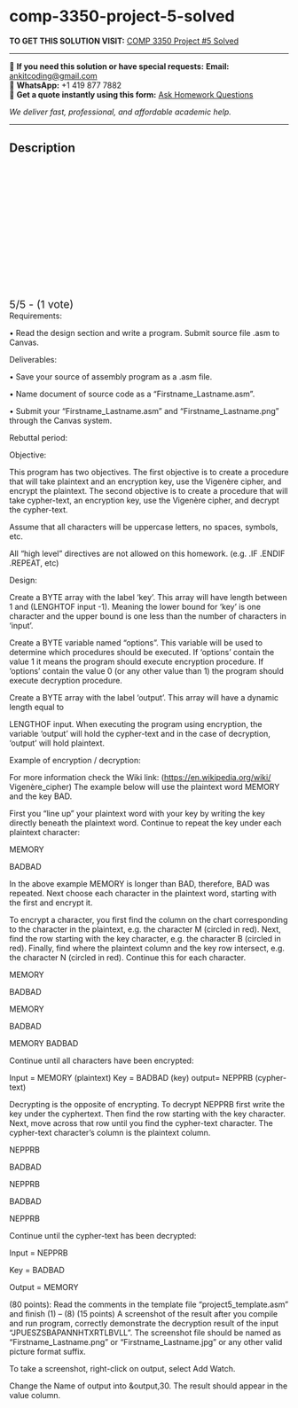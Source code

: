 # comp-3350-project-5-solved
**TO GET THIS SOLUTION VISIT:** [COMP 3350 Project #5 Solved](https://www.ankitcodinghub.com/product/comp-3350-project-5-solved-2/)


---

📩 **If you need this solution or have special requests:** **Email:** ankitcoding@gmail.com  
📱 **WhatsApp:** +1 419 877 7882  
📄 **Get a quote instantly using this form:** [Ask Homework Questions](https://www.ankitcodinghub.com/services/ask-homework-questions/)

*We deliver fast, professional, and affordable academic help.*

---

<h2>Description</h2>



<div class="kk-star-ratings kksr-auto kksr-align-center kksr-valign-top" data-payload="{&quot;align&quot;:&quot;center&quot;,&quot;id&quot;:&quot;118986&quot;,&quot;slug&quot;:&quot;default&quot;,&quot;valign&quot;:&quot;top&quot;,&quot;ignore&quot;:&quot;&quot;,&quot;reference&quot;:&quot;auto&quot;,&quot;class&quot;:&quot;&quot;,&quot;count&quot;:&quot;1&quot;,&quot;legendonly&quot;:&quot;&quot;,&quot;readonly&quot;:&quot;&quot;,&quot;score&quot;:&quot;5&quot;,&quot;starsonly&quot;:&quot;&quot;,&quot;best&quot;:&quot;5&quot;,&quot;gap&quot;:&quot;4&quot;,&quot;greet&quot;:&quot;Rate this product&quot;,&quot;legend&quot;:&quot;5\/5 - (1 vote)&quot;,&quot;size&quot;:&quot;24&quot;,&quot;title&quot;:&quot;COMP 3350 Project #5 Solved&quot;,&quot;width&quot;:&quot;138&quot;,&quot;_legend&quot;:&quot;{score}\/{best} - ({count} {votes})&quot;,&quot;font_factor&quot;:&quot;1.25&quot;}">

<div class="kksr-stars">

<div class="kksr-stars-inactive">
            <div class="kksr-star" data-star="1" style="padding-right: 4px">


<div class="kksr-icon" style="width: 24px; height: 24px;"></div>
        </div>
            <div class="kksr-star" data-star="2" style="padding-right: 4px">


<div class="kksr-icon" style="width: 24px; height: 24px;"></div>
        </div>
            <div class="kksr-star" data-star="3" style="padding-right: 4px">


<div class="kksr-icon" style="width: 24px; height: 24px;"></div>
        </div>
            <div class="kksr-star" data-star="4" style="padding-right: 4px">


<div class="kksr-icon" style="width: 24px; height: 24px;"></div>
        </div>
            <div class="kksr-star" data-star="5" style="padding-right: 4px">


<div class="kksr-icon" style="width: 24px; height: 24px;"></div>
        </div>
    </div>

<div class="kksr-stars-active" style="width: 138px;">
            <div class="kksr-star" style="padding-right: 4px">


<div class="kksr-icon" style="width: 24px; height: 24px;"></div>
        </div>
            <div class="kksr-star" style="padding-right: 4px">


<div class="kksr-icon" style="width: 24px; height: 24px;"></div>
        </div>
            <div class="kksr-star" style="padding-right: 4px">


<div class="kksr-icon" style="width: 24px; height: 24px;"></div>
        </div>
            <div class="kksr-star" style="padding-right: 4px">


<div class="kksr-icon" style="width: 24px; height: 24px;"></div>
        </div>
            <div class="kksr-star" style="padding-right: 4px">


<div class="kksr-icon" style="width: 24px; height: 24px;"></div>
        </div>
    </div>
</div>


<div class="kksr-legend" style="font-size: 19.2px;">
            5/5 - (1 vote)    </div>
    </div>
Requirements:

• Read the design section and write a program. Submit source file .asm to Canvas.

Deliverables:

• Save your source of assembly program as a .asm file.

• Name document of source code as a “Firstname_Lastname.asm”.

• Submit your “Firstname_Lastname.asm” and “Firstname_Lastname.png” through the Canvas system.

Rebuttal period:

Objective:

This program has two objectives. The first objective is to create a procedure that will take plaintext and an encryption key, use the Vigenère cipher, and encrypt the plaintext. The second objective is to create a procedure that will take cypher-text, an encryption key, use the Vigenère cipher, and decrypt the cypher-text.

Assume that all characters will be uppercase letters, no spaces, symbols, etc.

All “high level” directives are not allowed on this homework. (e.g. .IF .ENDIF .REPEAT, etc)

Design:

Create a BYTE array with the label ‘key’. This array will have length between 1 and (LENGHTOF input -1). Meaning the lower bound for ‘key’ is one character and the upper bound is one less than the number of characters in ‘input’.

Create a BYTE variable named “options”. This variable will be used to determine which procedures should be executed. If ‘options’ contain the value 1 it means the program should execute encryption procedure. If ‘options’ contain the value 0 (or any other value than 1) the program should execute decryption procedure.

Create a BYTE array with the label ‘output’. This array will have a dynamic length equal to

LENGTHOF input. When executing the program using encryption, the variable ‘output’ will hold the cypher-text and in the case of decryption, ‘output’ will hold plaintext.

Example of encryption / decryption:

For more information check the Wiki link: (https://en.wikipedia.org/wiki/ Vigenère_cipher) The example below will use the plaintext word MEMORY and the key BAD.

First you “line up” your plaintext word with your key by writing the key directly beneath the plaintext word. Continue to repeat the key under each plaintext character:

MEMORY

BADBAD

In the above example MEMORY is longer than BAD, therefore, BAD was repeated. Next choose each character in the plaintext word, starting with the first and encrypt it.

To encrypt a character, you first find the column on the chart corresponding to the character in the plaintext, e.g. the character M (circled in red). Next, find the row starting with the key character, e.g. the character B (circled in red). Finally, find where the plaintext column and the key row intersect, e.g. the character N (circled in red). Continue this for each character.

MEMORY

BADBAD

MEMORY

BADBAD

MEMORY BADBAD

Continue until all characters have been encrypted:

Input = MEMORY (plaintext) Key = BADBAD (key) output= NEPPRB (cypher-text)

Decrypting is the opposite of encrypting. To decrypt NEPPRB first write the key under the cyphertext. Then find the row starting with the key character. Next, move across that row until you find the cypher-text character. The cypher-text character’s column is the plaintext column.

NEPPRB

BADBAD

NEPPRB

BADBAD

NEPPRB

Continue until the cypher-text has been decrypted:

Input = NEPPRB

Key = BADBAD

Output = MEMORY

(80 points): Read the comments in the template file “project5_template.asm” and finish (1) – (8) (15 points) A screenshot of the result after you compile and run program, correctly demonstrate the decryption result of the input “JPUESZSBAPANNHTXRTLBVLL”. The screenshot file should be named as “Firstname_Lastname.png” or “Firstname_Lastname.jpg” or any other valid picture format suffix.

To take a screenshot, right-click on output, select Add Watch.

Change the Name of output into &amp;output,30. The result should appear in the value column.
